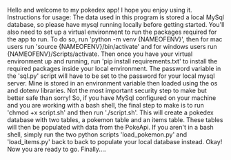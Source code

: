 Hello and welcome to my pokedex app! I hope you enjoy using it.
Instructions for usage:
The data used in this program is stored a local MySql database, so please have mysql running locally 
before getting started.
You'll also need to set up a virtual environment to run the packages required for the app to run. 
To do so, run 'python -m venv {NAMEOFENV}', then for mac users run 'source {NAMEOFENV}/bin/activate' and for windows users
run {NAMEOFENV}/Scripts/activate. Then once you have your virtual environment up and running, run
'pip install requirements.txt' to install the required packages inside your local environment.
The password variable in the 'sql.py' script will have to be set to the password for your local mysql server. Mine is stored
in an environment variable then loaded using the os and dotenv libraries. Not the most important security step to make
but better safe than sorry!
So, if you have MySql configured on your machine and you are working with a bash shell, the final step to make is
to run 'chmod +x script.sh' and then run './script.sh'. This will create a pokedex database with two tables,
a pokemon table and an items table. These tables will then be populated with data from the PokeApi. If you aren't
in a bash shell, simply run the two python scripts 'load_pokemon.py' and 'load_items.py' back to back to populate
your local database instead. Okay! Now you are ready to go. Finally.... 